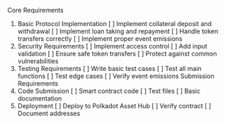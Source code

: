 Core Requirements
1. Basic Protocol Implementation
[ ] Implement collateral deposit and withdrawal
[ ] Implement loan taking and repayment
[ ] Handle token transfers correctly
[ ] Implement proper event emissions
2. Security Requirements
[ ] Implement access control
[ ] Add input validation
[ ] Ensure safe token transfers
[ ] Protect against common vulnerabilities
3. Testing Requirements
[ ] Write basic test cases
[ ] Test all main functions
[ ] Test edge cases
[ ] Verify event emissions
Submission Requirements
1. Code Submission
[ ] Smart contract code
[ ] Test files
[ ] Basic documentation
2. Deployment
[ ] Deploy to Polkadot Asset Hub
[ ] Verify contract
[ ] Document addresses

